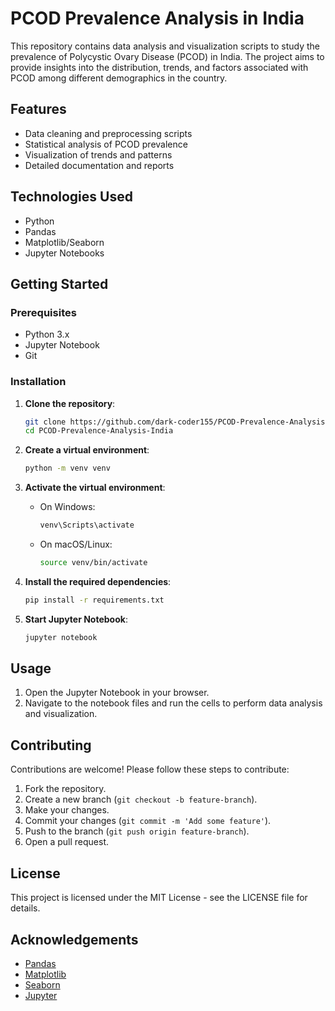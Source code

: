 # PCOD Prevalence Analysis in India

This repository contains data analysis and visualization scripts to study the prevalence of Polycystic Ovary Disease (PCOD) in India. The project aims to provide insights into the distribution, trends, and factors associated with PCOD among different demographics in the country.

## Features
- Data cleaning and preprocessing scripts
- Statistical analysis of PCOD prevalence
- Visualization of trends and patterns
- Detailed documentation and reports

## Technologies Used
- Python
- Pandas
- Matplotlib/Seaborn
- Jupyter Notebooks

## Getting Started

### Prerequisites
- Python 3.x
- Jupyter Notebook
- Git

### Installation

1. **Clone the repository**:
    ```sh
    git clone https://github.com/dark-coder155/PCOD-Prevalence-Analysis-India.git
    cd PCOD-Prevalence-Analysis-India
    ```

2. **Create a virtual environment**:
    ```sh
    python -m venv venv
    ```

3. **Activate the virtual environment**:
    - On Windows:
        ```sh
        venv\Scripts\activate
        ```
    - On macOS/Linux:
        ```sh
        source venv/bin/activate
        ```

4. **Install the required dependencies**:
    ```sh
    pip install -r requirements.txt
    ```

5. **Start Jupyter Notebook**:
    ```sh
    jupyter notebook
    ```

## Usage

1. Open the Jupyter Notebook in your browser.
2. Navigate to the notebook files and run the cells to perform data analysis and visualization.

## Contributing

Contributions are welcome! Please follow these steps to contribute:

1. Fork the repository.
2. Create a new branch (`git checkout -b feature-branch`).
3. Make your changes.
4. Commit your changes (`git commit -m 'Add some feature'`).
5. Push to the branch (`git push origin feature-branch`).
6. Open a pull request.

## License

This project is licensed under the MIT License - see the LICENSE file for details.

## Acknowledgements

- [Pandas](https://pandas.pydata.org/)
- [Matplotlib](https://matplotlib.org/)
- [Seaborn](https://seaborn.pydata.org/)
- [Jupyter](https://jupyter.org/)
